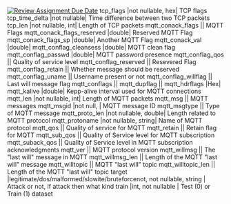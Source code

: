 [![Review Assignment Due Date](https://classroom.github.com/assets/deadline-readme-button-24ddc0f5d75046c5622901739e7c5dd533143b0c8e959d652212380cedb1ea36.svg)](https://classroom.github.com/a/yDpbj8_M)
tcp_flags                  |not nullable, hex| TCP flags
tcp_time_delta             |not nullable| Time difference between two TCP packets
tcp_len                    |not nullable, int| Length of TCP packets
mqtt_conack_flags          || MQTT Flags
mqtt_conack_flags_reserved |double| Reserved MQTT Flag
mqtt_conack_flags_sp       |double| Another MQTT Flag
mqtt_conack_val            |double| 
mqtt_conflag_cleansess     |double| MQTT clean flag
mqtt_conflag_passwd        |double| MQTT password presence
mqtt_conflag_qos           || Quality of service level
mqtt_conflag_reserved      || Resevered Flag
mqtt_conflag_retain        || Whether message should be reserved 
mqtt_conflag_uname         || Username present or not
mqtt_conflag_willflag      || Last will message flag
mqtt_conflags              || 
mqtt_dupflag               || 
mqtt_hdrflags              |Hex| 
mqtt_kalive                |double| Kepp-alive interval used for MQTT connections
mqtt_len                   |not nullable, int| Length of MQTT packets
mqtt_msg                   || MQTT messages
mqtt_msgid                 |not null, | MQTT message ID 
mqtt_msgtype               || Type of MQTT message 
mqtt_proto_len             |not nullable, double| Length related to MQTT protocol
mqtt_protoname             |not nullable, string| Name of MQTT protocol
mqtt_qos                   || Quality of service for MQTT
mqtt_retain                || Retain flag for MQTT
mqtt_sub_qos               || Quality of Service level for MQTT subscription
mqtt_suback_qos            || Quality of Service level in MQTT subscription acknowledgments
mqtt_ver                   || MQTT protocol version
mqtt_willmsg               || The "last will" message in MQTT
mqtt_willmsg_len           || Length of the MQTT "last will" message
mqtt_willtopic             || MQTT "last will" topic
mqtt_willtopic_len         || Length of the MQTT "last will" topic
target                     |legitimate/dos/malformed/slowite/bruteforcenot, not nullable, string | Attack or not, if attack then what kind
train                      |int, not nullable | Test (0) or Train (1) dataset